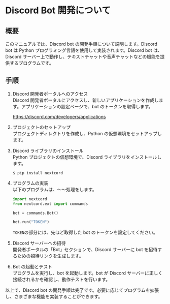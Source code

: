 # Discord Bot 開発について

## 概要
このマニュアルでは、Discord bot の開発手順について説明します。Discord bot は Python プログラミング言語を使用して実装されます。Discord bot は、Discord サーバー上で動作し、テキストチャットや音声チャットなどの機能を提供するプログラムです。

## 手順
1. Discord 開発者ポータルへのアクセス  
Discord 開発者ポータルにアクセスし、新しいアプリケーションを作成します。アプリケーションの設定ページで、bot のトークンを取得します。

    https://discord.com/developers/applications

1. プロジェクトのセットアップ  
プロジェクトディレクトリを作成し、Python の仮想環境をセットアップします。

1. Discord ライブラリのインストール  
Python プロジェクトの仮想環境で、Discord ライブラリをインストールします。
    ```
    $ pip install nextcord
    ```
1. プログラムの実装  
以下のプログラムは、～～処理をします。
    ```example.py
    import nextcord
    from nextcord.ext import commands

    bot = commands.Bot()

    bot.run("TOKEN")
    ```

    `TOKEN`の部分には、先ほど取得した bot のトークンを設定してください。

1. Discord サーバーへの招待  
開発者ポータルの「Bot」セクションで、Discord サーバーに bot を招待するための招待リンクを生成します。

1. Bot の起動とテスト  
プログラムを実行し、bot を起動します。bot が Discord サーバーに正しく接続されるかを確認し、動作テストを行います。

以上で、Discord bot の開発手順は完了です。必要に応じてプログラムを拡張し、さまざまな機能を実装することができます。